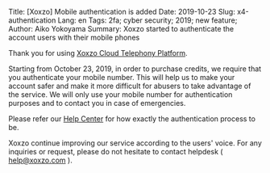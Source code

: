Title: [Xoxzo] Mobile authentication is added
Date: 2019-10-23
Slug: x4-authentication
Lang: en
Tags: 2fa; cyber security; 2019; new feature;
Author: Aiko Yokoyama
Summary: Xoxzo started to authenticate the account users with their mobile phones

Thank you for using [Xoxzo Cloud Telephony Platform](https://www.xoxzo.com/en).

Starting from October 23, 2019, in order to purchase credits, we require that you authenticate your mobile number. This will help us to make your account safer and make it more difficult for abusers to take advantage of the service. We will only use your mobile number for authentication purposes and to contact you in case of emergencies.

Please refer our [Help Center]() for how exactly the authentication process to be.

Xoxzo continue improving our service according to the users' voice.
For any inquiries or request, please do not hesitate to contact helpdesk ( help@xoxzo.com ).


